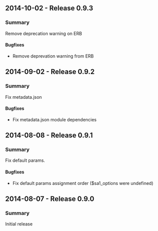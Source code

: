 ## 2014-10-02 - Release 0.9.3

### Summary

Remove deprecation warning on ERB

#### Bugfixes

- Remove deprevation warning from ERB

## 2014-09-02 - Release 0.9.2

### Summary

Fix metadata.json

#### Bugfixes

- Fix metadata.json module dependencies

## 2014-08-08 - Release 0.9.1

### Summary

Fix default params.

#### Bugfixes

- Fix default params assignment order ($sa1\_options were undefined)

## 2014-08-07 - Release 0.9.0

### Summary

Initial release
